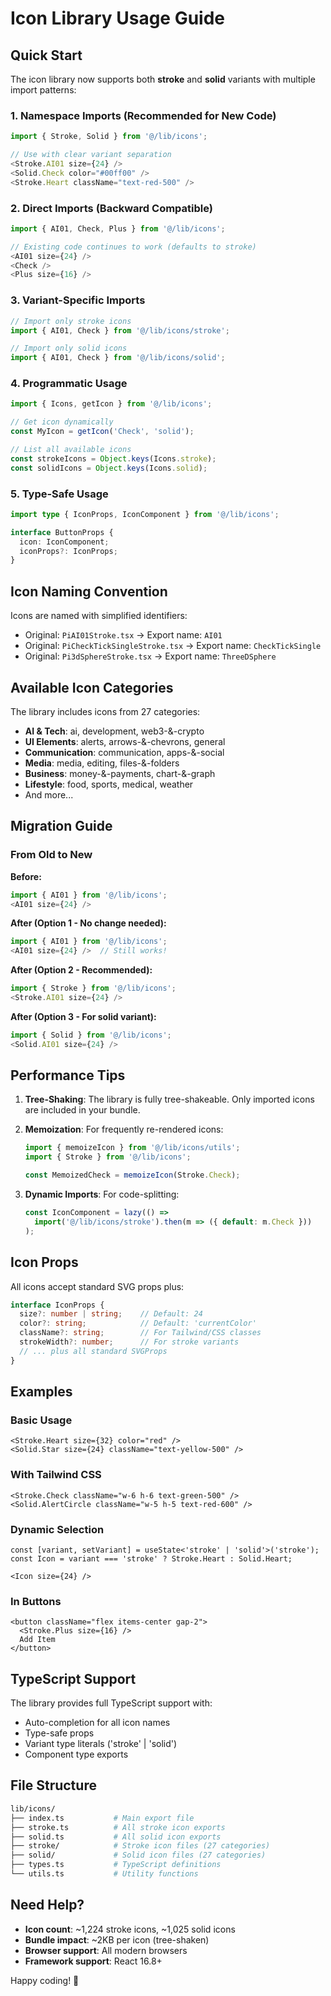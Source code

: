 # Icon Library Usage Guide

## Quick Start

The icon library now supports both **stroke** and **solid** variants with multiple import patterns:

### 1. Namespace Imports (Recommended for New Code)

```typescript
import { Stroke, Solid } from '@/lib/icons';

// Use with clear variant separation
<Stroke.AI01 size={24} />
<Solid.Check color="#00ff00" />
<Stroke.Heart className="text-red-500" />
```

### 2. Direct Imports (Backward Compatible)

```typescript
import { AI01, Check, Plus } from '@/lib/icons';

// Existing code continues to work (defaults to stroke)
<AI01 size={24} />
<Check />
<Plus size={16} />
```

### 3. Variant-Specific Imports

```typescript
// Import only stroke icons
import { AI01, Check } from '@/lib/icons/stroke';

// Import only solid icons
import { AI01, Check } from '@/lib/icons/solid';
```

### 4. Programmatic Usage

```typescript
import { Icons, getIcon } from '@/lib/icons';

// Get icon dynamically
const MyIcon = getIcon('Check', 'solid');

// List all available icons
const strokeIcons = Object.keys(Icons.stroke);
const solidIcons = Object.keys(Icons.solid);
```

### 5. Type-Safe Usage

```typescript
import type { IconProps, IconComponent } from '@/lib/icons';

interface ButtonProps {
  icon: IconComponent;
  iconProps?: IconProps;
}
```

## Icon Naming Convention

Icons are named with simplified identifiers:

- Original: `PiAI01Stroke.tsx` → Export name: `AI01`
- Original: `PiCheckTickSingleStroke.tsx` → Export name: `CheckTickSingle`
- Original: `Pi3dSphereStroke.tsx` → Export name: `ThreeDSphere`

## Available Icon Categories

The library includes icons from 27 categories:

- **AI & Tech**: ai, development, web3-&-crypto
- **UI Elements**: alerts, arrows-&-chevrons, general
- **Communication**: communication, apps-&-social
- **Media**: media, editing, files-&-folders
- **Business**: money-&-payments, chart-&-graph
- **Lifestyle**: food, sports, medical, weather
- And more...

## Migration Guide

### From Old to New

**Before:**

```typescript
import { AI01 } from '@/lib/icons';
<AI01 size={24} />
```

**After (Option 1 - No change needed):**

```typescript
import { AI01 } from '@/lib/icons';
<AI01 size={24} />  // Still works!
```

**After (Option 2 - Recommended):**

```typescript
import { Stroke } from '@/lib/icons';
<Stroke.AI01 size={24} />
```

**After (Option 3 - For solid variant):**

```typescript
import { Solid } from '@/lib/icons';
<Solid.AI01 size={24} />
```

## Performance Tips

1. **Tree-Shaking**: The library is fully tree-shakeable. Only imported icons are included in your bundle.

2. **Memoization**: For frequently re-rendered icons:

    ```typescript
    import { memoizeIcon } from '@/lib/icons/utils';
    import { Stroke } from '@/lib/icons';

    const MemoizedCheck = memoizeIcon(Stroke.Check);
    ```

3. **Dynamic Imports**: For code-splitting:

    ```typescript
    const IconComponent = lazy(() =>
      import('@/lib/icons/stroke').then(m => ({ default: m.Check }))
    );
    ```

## Icon Props

All icons accept standard SVG props plus:

```typescript
interface IconProps {
  size?: number | string;    // Default: 24
  color?: string;            // Default: 'currentColor'
  className?: string;        // For Tailwind/CSS classes
  strokeWidth?: number;      // For stroke variants
  // ... plus all standard SVGProps
}
```

## Examples

### Basic Usage

```tsx
<Stroke.Heart size={32} color="red" />
<Solid.Star size={24} className="text-yellow-500" />
```

### With Tailwind CSS

```tsx
<Stroke.Check className="w-6 h-6 text-green-500" />
<Solid.AlertCircle className="w-5 h-5 text-red-600" />
```

### Dynamic Selection

```tsx
const [variant, setVariant] = useState<'stroke' | 'solid'>('stroke');
const Icon = variant === 'stroke' ? Stroke.Heart : Solid.Heart;

<Icon size={24} />
```

### In Buttons

```tsx
<button className="flex items-center gap-2">
  <Stroke.Plus size={16} />
  Add Item
</button>
```

## TypeScript Support

The library provides full TypeScript support with:

- Auto-completion for all icon names
- Type-safe props
- Variant type literals ('stroke' | 'solid')
- Component type exports

## File Structure

```bash
lib/icons/
├── index.ts           # Main export file
├── stroke.ts          # All stroke icon exports
├── solid.ts           # All solid icon exports
├── stroke/            # Stroke icon files (27 categories)
├── solid/             # Solid icon files (27 categories)
├── types.ts           # TypeScript definitions
└── utils.ts           # Utility functions
```

## Need Help?

- **Icon count**: ~1,224 stroke icons, ~1,025 solid icons
- **Bundle impact**: ~2KB per icon (tree-shaken)
- **Browser support**: All modern browsers
- **Framework support**: React 16.8+

Happy coding! 🎨
